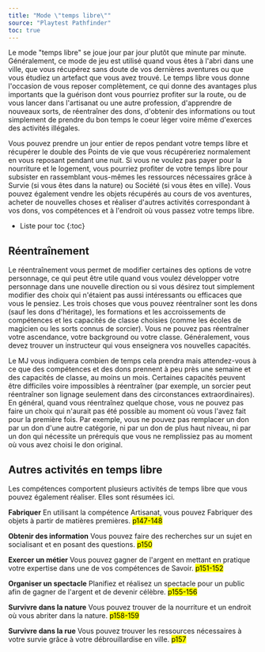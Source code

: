 ```yaml
---
title: "Mode \"temps libre\""
source: "Playtest Pathfinder"
toc: true
---
```


Le mode "temps libre" se joue jour par jour plutôt que minute par minute. Généralement, ce mode de jeu est utilisé quand vous êtes à l'abri dans une ville, que vous récupérez sans doute de vos dernières aventures ou que vous étudiez un artefact que vous avez trouvé. Le temps libre vous donne l'occasion de vous reposer complètement, ce qui donne des avantages plus importants que la guérison dont vous pourriez profiter sur la route, ou de vous lancer dans l'artisanat ou une autre profession, d'apprendre de nouveaux sorts, de réentraîner des dons, d'obtenir des informations ou tout simplement de prendre du bon temps le coeur léger voire même d'exerces des activités illégales.

Vous pouvez prendre un jour entier de repos pendant votre temps libre et récupérer le double des Points de vie que vous récupéreriez normalement en vous reposant pendant une nuit. Si vous ne voulez pas payer pour la nourriture et le logement, vous pourriez profiter de votre temps libre pour subsister en rassemblant vous-mêmes les ressources nécessaires grâce à Survie (si vous êtes dans la nature) ou Société (si vous êtes en ville). Vous pouvez également vendre les objets récupérés au cours de vos aventures, acheter de nouvelles choses et réaliser d'autres activités correspondant à vos dons, vos compétences et à l'endroit où vous passez votre temps libre.


* Liste pour toc
{:toc}


## Réentraînement

Le réentraînement vous permet de modifier certaines des options de votre personnage, ce qui peut être utile quand vous voulez développer votre personnage dans une nouvelle direction ou si vous désirez tout simplement modifier des choix qui n'étaient pas aussi intéressants ou efficaces que vous le pensiez. Les trois choses que vous pouvez réentraîner sont les dons (sauf les dons d'héritage), les formations et les accroissements de compétences et les capacités de classe choisies (comme les écoles de magicien ou les sorts connus de sorcier). Vous ne pouvez pas réentraîner votre ascendance, votre background ou votre classe. Généralement, vous devez trouver un instructeur qui vous enseignera vos nouvelles capacités.

Le MJ vous indiquera combien de temps cela prendra mais attendez-vous à ce que des compétences et des dons prennent à peu près une semaine et des capacités de classe, au moins un mois. Certaines capacités peuvent être difficiles voire impossibles à réentraîner (par exemple, un sorcier peut réentraîner son lignage seulement dans des circonstances extraordinaires). En général, quand vous réentraînez quelque chose, vous ne pouvez pas faire un choix qui n'aurait pas été possible au moment où vous l'avez fait pour la première fois. Par exemple, vous ne pouvez pas remplacer un don par un don d'une autre catégorie, ni par un don de plus haut niveau, ni par un don qui nécessite un prérequis que vous ne remplissiez pas au moment où vous avez choisi le don original.

## Autres activités en temps libre

Les compétences comportent plusieurs activités de temps libre que vous pouvez également réaliser. Elles sont résumées ici.

**Fabriquer** En utilisant la compétence Artisanat, vous pouvez Fabriquer des objets à partir de matières premières. <mark>p147-148</mark>

**Obtenir des information** Vous pouvez faire des recherches sur un sujet en socialisant et en posant des questions. <mark>p150</mark>

**Exercer un métier** Vous pouvez gagner de l'argent en mettant en pratique votre expertise dans une de vos compétences de Savoir. <mark>p151-152</mark>

**Organiser un spectacle** Planifiez et réalisez un spectacle pour un public afin de gagner de l'argent et de devenir célèbre. <mark>p155-156</mark>

**Survivre dans la nature** Vous pouvez trouver de la nourriture et un endroit où vous abriter dans la nature. <mark>p158-159</mark>

**Survivre dans la rue** Vous pouvez trouver les ressources nécessaires à votre survie grâce à votre débrouillardise en ville. <mark>p157</mark>
